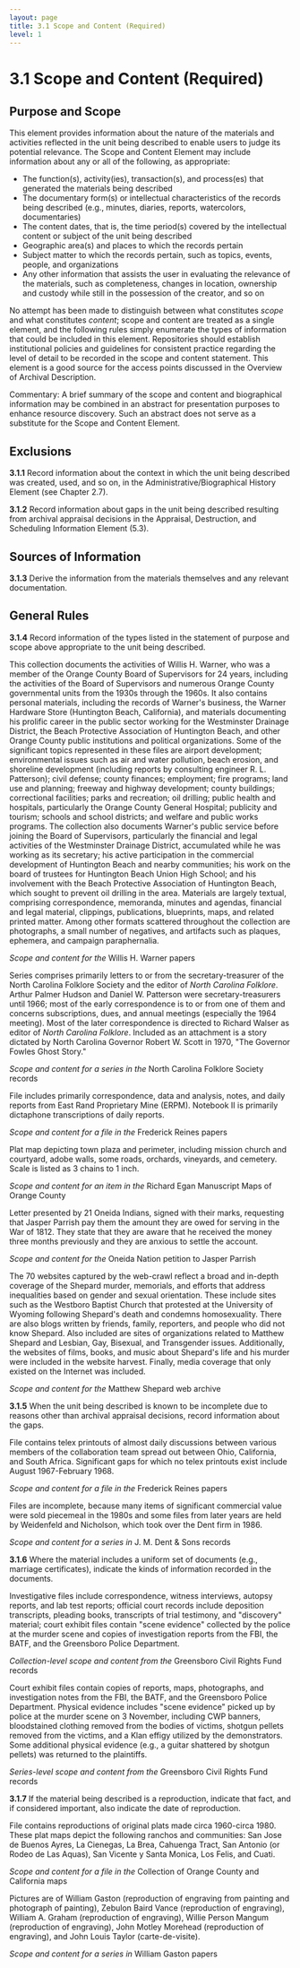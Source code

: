 ```yaml
---
layout: page
title: 3.1 Scope and Content (Required)
level: 1
---
```

# 3.1 Scope and Content (Required)

## Purpose and Scope

This element provides information about the nature of the materials and activities reflected in the unit being described to enable users to judge its potential relevance. The Scope and Content Element may include information about any or all of the following, as appropriate:

*   The function(s), activity(ies), transaction(s), and process(es) that generated the materials being described
*   The documentary form(s) or intellectual characteristics of the records being described (e.g., minutes, diaries, reports, watercolors, documentaries)
*   The content dates, that is, the time period(s) covered by the intellectual content or subject of the unit being described
*   Geographic area(s) and places to which the records pertain
*   Subject matter to which the records pertain, such as topics, events, people, and organizations
*   Any other information that assists the user in evaluating the relevance of the materials, such as completeness, changes in location, ownership and custody while still in the possession of the creator, and so on

No attempt has been made to distinguish between what constitutes _scope_ and what constitutes _content_; scope and content are treated as a single element, and the following rules simply enumerate the types of information that could be included in this element. Repositories should establish institutional policies and guidelines for consistent practice regarding the level of detail to be recorded in the scope and content statement. This element is a good source for the access points discussed in the Overview of Archival Description.

Commentary: A brief summary of the scope and content and biographical information may be combined in an abstract for presentation purposes to enhance resource discovery. Such an abstract does not serve as a substitute for the Scope and Content Element.

## Exclusions

**3.1.1** Record information about the context in which the unit being described was created, used, and so on, in the Administrative/Biographical History Element (see Chapter 2.7).

**3.1.2** Record information about gaps in the unit being described resulting from archival appraisal decisions in the Appraisal, Destruction, and Scheduling Information Element (5.3).

## Sources of Information

**3.1.3** Derive the information from the materials themselves and any relevant documentation.

## General Rules

**3.1.4** Record information of the types listed in the statement of purpose and scope above appropriate to the unit being described.

<p class="dacs-example">This collection documents the activities of Willis H. Warner, who was a member of the Orange County Board of Supervisors for 24 years, including the activities of the Board of Supervisors and numerous Orange County governmental units from the 1930s through the 1960s. It also contains personal materials, including the records of Warner's business, the Warner Hardware Store (Huntington Beach, California), and materials documenting his prolific career in the public sector working for the Westminster Drainage District, the Beach Protective Association of Huntington Beach, and other Orange County public institutions and political organizations. Some of the significant topics represented in these files are airport development; environmental issues such as air and water pollution, beach erosion, and shoreline development (including reports by consulting engineer R. L. Patterson); civil defense; county finances; employment; fire programs; land use and planning; freeway and highway development; county buildings; correctional facilities; parks and recreation; oil drilling; public health and hospitals, particularly the Orange County General Hospital; publicity and tourism; schools and school districts; and welfare and public works programs. The collection also documents Warner's public service before joining the Board of Supervisors, particularly the financial and legal activities of the Westminster Drainage District, accumulated while he was working as its secretary; his active participation in the commercial development of Huntington Beach and nearby communities; his work on the board of trustees for Huntington Beach Union High School; and his involvement with the Beach Protective Association of Huntington Beach, which sought to prevent oil drilling in the area. Materials are largely textual, comprising correspondence, memoranda, minutes and agendas, financial and legal material, clippings, publications, blueprints, maps, and related printed matter. Among other formats scattered throughout the collection are photographs, a small number of negatives, and artifacts such as plaques, ephemera, and campaign paraphernalia.</p>
<p class="dacs-example"><em>Scope and content for the</em> Willis H. Warner papers</p>

<p class="dacs-example">Series comprises primarily letters to or from the secretary-treasurer of the North Carolina Folklore Society and the editor of <em>North Carolina Folklore</em>. Arthur Palmer Hudson and Daniel W. Patterson were secretary-treasurers until 1966; most of the early correspondence is to or from one of them and concerns subscriptions, dues, and annual meetings (especially the 1964 meeting). Most of the later correspondence is directed to Richard Walser as editor of <em>North Carolina Folklore</em>. Included as an attachment is a story dictated by North Carolina Governor Robert W. Scott in 1970, "The Governor Fowles Ghost Story."</p>
<p class="dacs-example"><em>Scope and content for a series in the</em> North Carolina Folklore Society records</p>

<p class="dacs-example">File includes primarily correspondence, data and analysis, notes, and daily reports from East Rand Proprietary Mine (ERPM). Notebook II is primarily dictaphone transcriptions of daily reports.</p>
<p class="dacs-example"><em>Scope and content for a file in the</em> Frederick Reines papers</p>

<p class="dacs-example">Plat map depicting town plaza and perimeter, including mission church and courtyard, adobe walls, some roads, orchards, vineyards, and cemetery. Scale is listed as 3 chains to 1 inch.</p>
<p class="dacs-example"><em>Scope and content for an item in the</em> Richard Egan Manuscript Maps of Orange County</p>

<p class="dacs-example">Letter presented by 21 Oneida Indians, signed with their marks, requesting that Jasper Parrish pay them the amount they are owed for serving in the War of 1812. They state that they are aware that he received the money three months previously and they are anxious to settle the account.</p>
<p class="dacs-example"><em>Scope and content for the</em> Oneida Nation petition to Jasper Parrish</p>

<p class="dacs-example">The 70 websites captured by the web-crawl reflect a broad and in-depth coverage of the Shepard murder, memorials, and efforts that address inequalities based on gender and sexual orientation. These include sites such as the Westboro Baptist Church that protested at the University of Wyoming following Shepard's death and condemns homosexuality. There are also blogs written by friends, family, reporters, and people who did not know Shepard. Also included are sites of organizations related to Matthew Shepard and Lesbian, Gay, Bisexual, and Transgender issues. Additionally, the websites of films, books, and music about Shepard's life and his murder were included in the website harvest. Finally, media coverage that only existed on the Internet was included.</p>
<p class="dacs-example"><em>Scope and content for the</em> Matthew Shepard web archive</p>

**3.1.5** When the unit being described is known to be incomplete due to reasons other than archival appraisal decisions, record information about the gaps.

<p class="dacs-example">File contains telex printouts of almost daily discussions between various members of the collaboration team spread out between Ohio, California, and South Africa. Significant gaps for which no telex printouts exist include August 1967-February 1968.</p>
<p class="dacs-example"><em>Scope and content for a file in the</em> Frederick Reines papers</p>

<p class="dacs-example">Files are incomplete, because many items of significant commercial value were sold piecemeal in the 1980s and some files from later years are held by Weidenfeld and Nicholson, which took over the Dent firm in 1986.</p>
<p class="dacs-example"><em>Scope and content for a series in</em> J. M. Dent & Sons records</p>

**3.1.6** Where the material includes a uniform set of documents (e.g., marriage certificates), indicate the kinds of information recorded in the documents.

<p class="dacs-example">Investigative files include correspondence, witness interviews, autopsy reports, and lab test reports; official court records include deposition transcripts, pleading books, transcripts of trial testimony, and "discovery" material; court exhibit files contain "scene evidence" collected by the police at the murder scene and copies of investigation reports from the FBI, the BATF, and the Greensboro Police Department.</p>
<p class="dacs-example"><em>Collection-level scope and content from the</em> Greensboro Civil Rights Fund records</p>

<p class="dacs-example">Court exhibit files contain copies of reports, maps, photographs, and investigation notes from the FBI, the BATF, and the Greensboro Police Department. Physical evidence includes "scene evidence" picked up by police at the murder scene on 3 November, including CWP banners, bloodstained clothing removed from the bodies of victims, shotgun pellets removed from the victims, and a Klan effigy utilized by the demonstrators. Some additional physical evidence (e.g., a guitar shattered by shotgun pellets) was returned to the plaintiffs.</p>
<p class="dacs-example"><em>Series-level scope and content from the</em> Greensboro Civil Rights Fund records</p>

**3.1.7** If the material being described is a reproduction, indicate that fact, and if considered important, also indicate the date of reproduction.

<p class="dacs-example">File contains reproductions of original plats made circa 1960-circa 1980. These plat maps depict the following ranchos and communities: San Jose de Buenos Ayres, La Cienegas, La Brea, Cahuenga Tract, San Antonio (or Rodeo de Las Aquas), San Vicente y Santa Monica, Los Felis, and Cuati.</p>
<p class="dacs-example"><em>Scope and content for a file in the</em> Collection of Orange County and California maps</p>

<p class="dacs-example">Pictures are of William Gaston (reproduction of engraving from painting and photograph of painting), Zebulon Baird Vance (reproduction of engraving), William A. Graham (reproduction of engraving), Willie Person Mangum (reproduction of engraving), John Motley Morehead (reproduction of engraving), and John Louis Taylor (carte-de-visite).</p>
<p class="dacs-example"><em>Scope and content for a series in</em> William Gaston papers</p>
